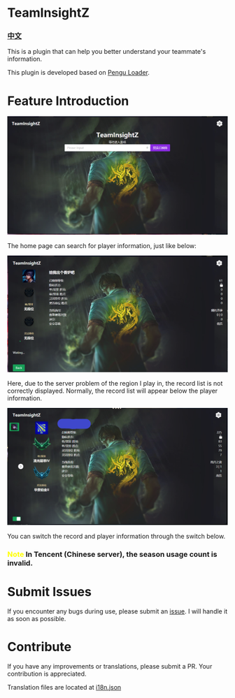 # TeamInsightZ
### [中文](README_ZH.md)

This is a plugin that can help you better understand your teammate's information.

This plugin is developed based on [Pengu Loader](https://pengu.lol).

# Feature Introduction
![Home](https://raw.githubusercontent.com/LightningSw/TeamInsightZ/main/info/home.png "Home Preview")

The home page can search for player information, just like below:

![Search](https://raw.githubusercontent.com/LightningSw/TeamInsightZ/main/info/search.png "Search Results")

Here, due to the server problem of the region I play in, the record list is not correctly displayed. Normally, the record list will appear below the player information.

![Champion Selection](https://raw.githubusercontent.com/LightningSw/TeamInsightZ/main/info/champselect.png "Champion Selection Interface")

You can switch the record and player information through the switch below.

### <span style="color:yellow;">Note</span> In Tencent (Chinese server), the season usage count is invalid.

# Submit Issues
If you encounter any bugs during use, please submit an [issue](https://github.com/LightningSw/TeamInsightZ/issues). I will handle it as soon as possible.

# Contribute
If you have any improvements or translations, please submit a PR. Your contribution is appreciated.

Translation files are located at [i18n.json](https://github.com/LightningSw/TeamInsightZ/blob/main/src/i18n/i18n.json)